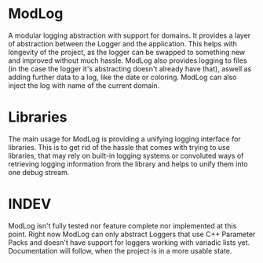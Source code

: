 # ModLog
A modular logging abstraction with support for domains.
It provides a layer of abstraction between the Logger and the application.
This helps with longevity of the project, as the logger can be swapped to something new and improved without much hassle.
ModLog also provides logging to files (in the case the logger it's abstracting doesn't already have that), aswell as adding further data to a log,
like the date or coloring.
ModLog can also inject the log with name of the current domain.

# Libraries
The main usage for ModLog is providing a unifying logging interface for libraries.
This is to get rid of the hassle that comes with trying to use libraries, that may rely on built-in logging systems or convoluted ways of retrieving logging information from the library and helps to unify them into one debug stream.

# INDEV
ModLog isn't fully tested nor feature complete nor implemented at this point.
Right now ModLog can only abstract Loggers that use C++ Parameter Packs and doesn't have support for loggers working with variadic lists yet.
Documentation will follow, when the project is in a more usable state.
